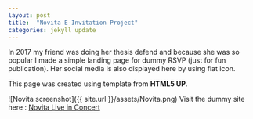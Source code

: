 ```yaml
---
layout: post
title:  "Novita E-Invitation Project"
categories: jekyll update
---
```

In 2017 my friend was doing her thesis defend and because she was so popular I made a simple landing page for dummy RSVP (just for fun publication). Her social media is also displayed here by using flat icon. 

This page was created using template from **HTML5 UP**. 

![Novita screenshot]({{ site.url }}/assets/Novita.png)
Visit the dummy site here : [Novita Live in Concert](http://squilliams.github.io./novita)

